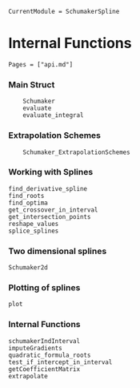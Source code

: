 ```@meta
CurrentModule = SchumakerSpline
```

# Internal Functions

```@index
Pages = ["api.md"]
```

### Main Struct

```@docs
    Schumaker
    evaluate
    evaluate_integral
```

### Extrapolation Schemes

```@docs
    Schumaker_ExtrapolationSchemes
```

### Working with Splines

```@docs
find_derivative_spline
find_roots
find_optima
get_crossover_in_interval
get_intersection_points
reshape_values
splice_splines
```



### Two dimensional splines

```@docs
Schumaker2d
```

### Plotting of splines

```@docs
plot
```

### Internal Functions

```@docs
schumakerIndInterval
imputeGradients
quadratic_formula_roots
test_if_intercept_in_interval
getCoefficientMatrix
extrapolate
```

